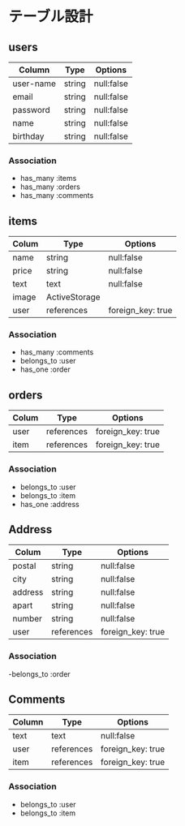 # テーブル設計

## users

| Column          | Type   | Options    |
| --------------- | ------ | -------    |
| user-name       | string | null:false |
| email           | string | null:false |
| password        | string | null:false |
| name            | string | null:false |
| birthday        | string | null:false |

### Association

- has_many :items
- has_many :orders
- has_many :comments


## items

| Colum    | Type          | Options           |
| -------- | --------------| ----------------- |
| name     | string        | null:false        |
| price    | string        | null:false        |
| text     | text          | null:false        |
| image    | ActiveStorage |                   |
| user     | references    | foreign_key: true |

### Association

- has_many :comments
- belongs_to :user
- has_one :order


## orders

| Colum   | Type          | Options           |
| ------- | ------------- | ----------------- |
| user    | references    | foreign_key: true |
| item    | references    | foreign_key: true |

### Association

- belongs_to :user
- belongs_to :item
- has_one :address


## Address

| Colum     | Type          | Options           |
| ----------| ------------- | ----------------- |
| postal    | string        | null:false        |
| city      | string        | null:false        |
| address   | string        | null:false        |
| apart     | string        | null:false        |
| number    | string        | null:false        |
| user      | references    | foreign_key: true |

### Association

-belongs_to :order


## Comments

| Column    | Type          | Options           |
| --------- | ------------- | ----------------- |
| text      | text          | null:false        |
| user      | references    | foreign_key: true |
| item      | references    | foreign_key: true |

### Association

- belongs_to :user
- belongs_to :item